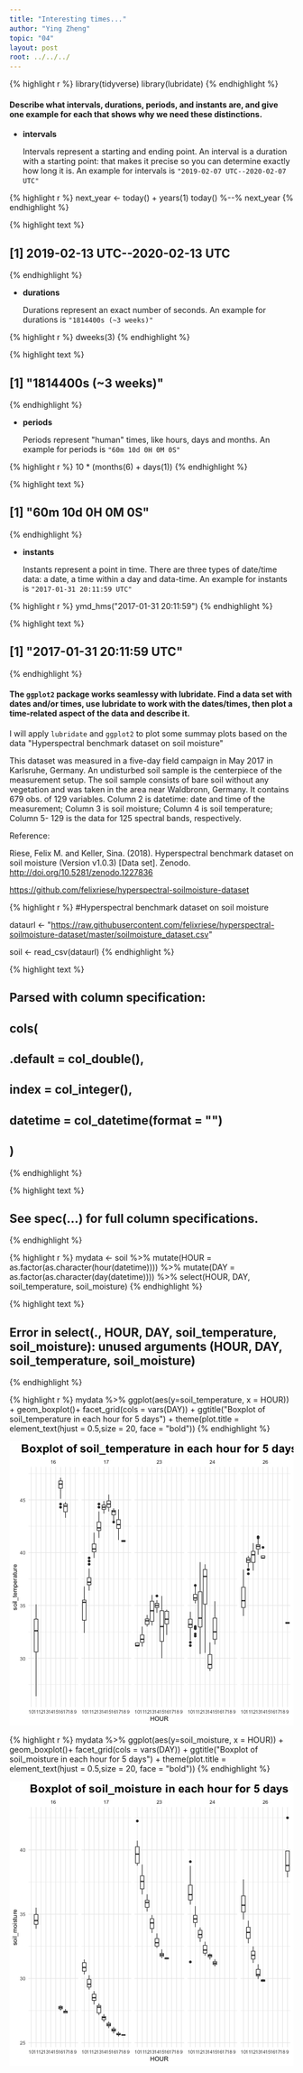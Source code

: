 ```yaml
---
title: "Interesting times..."
author: "Ying Zheng"
topic: "04"
layout: post
root: ../../../
---
```







{% highlight r %}
library(tidyverse)
library(lubridate)
{% endhighlight %}



 


#### **Describe what intervals, durations, periods, and instants are, and give one example for each that shows why we need these distinctions.**





- **intervals**
  
  Intervals represent a starting and ending point. An interval is a duration with a starting point: that makes it precise so you can determine exactly how long it is. An example for intervals is `"2019-02-07 UTC--2020-02-07 UTC"`

{% highlight r %}
next_year <- today() + years(1)
today() %--% next_year
{% endhighlight %}



{% highlight text %}
## [1] 2019-02-13 UTC--2020-02-13 UTC
{% endhighlight %}

- **durations**

  Durations represent an exact number of seconds. An example for durations is `"1814400s (~3 weeks)"`

{% highlight r %}
dweeks(3)
{% endhighlight %}



{% highlight text %}
## [1] "1814400s (~3 weeks)"
{% endhighlight %}

- **periods**

  Periods represent "human" times, like hours, days and months. An example for periods is `"60m 10d 0H 0M 0S"`

{% highlight r %}
10 * (months(6) + days(1))
{% endhighlight %}



{% highlight text %}
## [1] "60m 10d 0H 0M 0S"
{% endhighlight %}

- **instants**

  Instants represent a point in time. There are three types of date/time data: a date, a time within a day and data-time. An example for instants is  `"2017-01-31 20:11:59 UTC"`

{% highlight r %}
ymd_hms("2017-01-31 20:11:59")
{% endhighlight %}



{% highlight text %}
## [1] "2017-01-31 20:11:59 UTC"
{% endhighlight %}



#### **The `ggplot2` package works seamlessy with lubridate. Find a data set with dates and/or times, use lubridate to work with the dates/times, then plot a time-related aspect of the data and describe it.**  



I will apply `lubridate` and `ggplot2` to plot some summay plots based on the data  "Hyperspectral benchmark dataset on soil moisture"  



This dataset was measured in a five-day field campaign in May 2017 in Karlsruhe, Germany. An undisturbed soil sample is the centerpiece of the measurement setup. The soil sample consists of bare soil without any vegetation and was taken in the area near Waldbronn, Germany. It contains 679 obs. of 129 variables. Column 2 is datetime: date and time of the measurement; Column 3 is soil moisture; Column 4 is soil temperature; Column 5- 129 is the data for 125 spectral bands, respectively.

 
Reference:

Riese, Felix M. and Keller, Sina. (2018). Hyperspectral benchmark dataset on soil moisture (Version v1.0.3) [Data set]. Zenodo. http://doi.org/10.5281/zenodo.1227836

https://github.com/felixriese/hyperspectral-soilmoisture-dataset






{% highlight r %}
#Hyperspectral benchmark dataset on soil moisture


dataurl <- "https://raw.githubusercontent.com/felixriese/hyperspectral-soilmoisture-dataset/master/soilmoisture_dataset.csv"

soil <- read_csv(dataurl)
{% endhighlight %}



{% highlight text %}
## Parsed with column specification:
## cols(
##   .default = col_double(),
##   index = col_integer(),
##   datetime = col_datetime(format = "")
## )
{% endhighlight %}



{% highlight text %}
## See spec(...) for full column specifications.
{% endhighlight %}



{% highlight r %}
mydata <- soil %>%
  mutate(HOUR = as.factor(as.character(hour(datetime)))) %>%
  mutate(DAY = as.factor(as.character(day(datetime)))) %>% 
  select(HOUR, DAY, soil_temperature, soil_moisture)
{% endhighlight %}



{% highlight text %}
## Error in select(., HOUR, DAY, soil_temperature, soil_moisture): unused arguments (HOUR, DAY, soil_temperature, soil_moisture)
{% endhighlight %}



{% highlight r %}
mydata %>% ggplot(aes(y=soil_temperature, x = HOUR)) +
  geom_boxplot()+ facet_grid(cols = vars(DAY))  +
  ggtitle("Boxplot of soil_temperature in each hour for 5 days") +
  theme(plot.title = element_text(hjust = 0.5,size = 20, face = "bold"))
{% endhighlight %}

![center](../figure/04/ZhengYing/unnamed-chunk-6-1.png)

{% highlight r %}
mydata %>% ggplot(aes(y=soil_moisture, x = HOUR)) +
  geom_boxplot()+ facet_grid(cols = vars(DAY))  +
  ggtitle("Boxplot of soil_moisture in each hour for 5 days") +
  theme(plot.title = element_text(hjust = 0.5,size = 20, face = "bold"))
{% endhighlight %}

![center](../figure/04/ZhengYing/unnamed-chunk-6-2.png)


